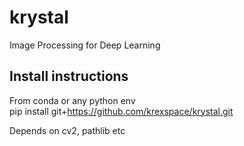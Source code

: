 # krystal
Image Processing for Deep Learning

## Install instructions
From conda or any python env  
pip install git+https://github.com/krexspace/krystal.git  

Depends on cv2, pathlib etc  

